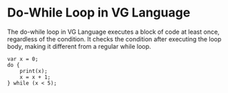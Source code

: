 # Do-While Loop in VG Language
The do-while loop in VG Language executes a block of code at least once, regardless of the condition.
It checks the condition after executing the loop body, making it different from a regular while loop.

```vg
var x = 0;
do {
    print(x);
    x = x + 1;
} while (x < 5);
```
